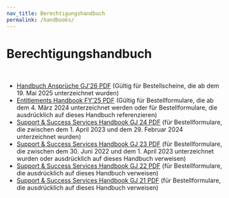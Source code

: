 ```yaml
---
nav_title: Berechtigungshandbuch
permalink: /handbooks/
---
```


# Berechtigungshandbuch
<br>

- [Handbuch Ansprüche GJ'26 PDF]({{site.baseurl}}/assets/download_file/Braze_Entitlements_Handbook_25.pdf) (Gültig für Bestellscheine, die ab dem 19\. Mai 2025 unterzeichnet wurden)
- [Entitlements Handbook FY'25 PDF]({{site.baseurl}}/assets/download_file/Braze_Entitlements_Handbook_24.pdf) (Gültig für Bestellformulare, die ab dem 4\. März 2024 unterzeichnet werden oder für Bestellformulare, die ausdrücklich auf dieses Handbuch referenzieren)
- [Support & Success Services Handbook GJ 24 PDF]({{site.baseurl}}/assets/download_file/Braze_Success_and_Support_Services_Handbook_24_2.pdf) (für Bestellformulare, die zwischen dem 1\. April 2023 und dem 29\. Februar 2024 unterzeichnet wurden)
- [Support & Success Services Handbook GJ 23 PDF]({{site.baseurl}}/assets/download_file/Braze_Success_and_Support_Services_Handbook_23v17.pdf) (für Bestellformulare, die zwischen dem 30\. Juni 2022 und dem 1\. April 2023 unterzeichnet wurden oder ausdrücklich auf dieses Handbuch verweisen)
- [Support & Success Services Handbook GJ 22 PDF]({{site.baseurl}}/assets/download_file/Braze_Success_and_Support_Services_Handbook_22.pdf) (für Bestellformulare, die ausdrücklich auf dieses Handbuch verweisen)
- [Support & Success Services Handbook GJ 21 PDF]({{site.baseurl}}/assets/download_file/Braze_Success_and_Support_Services_Handbook_21.pdf) (für Bestellformulare, die ausdrücklich auf dieses Handbuch verweisen)

